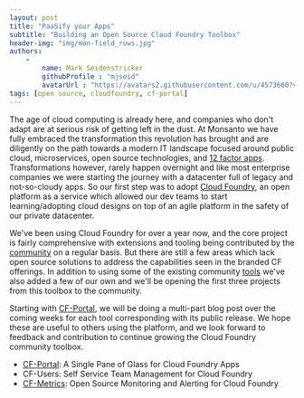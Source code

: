```yaml
---
layout: post
title: "PaaSify your Apps"
subtitle: "Building an Open Source Cloud Foundry Toolbox"
header-img: "img/mon-field_rows.jpg"
authors:
    -
        name: Mark Seidenstricker 
        githubProfile : "mjseid"
        avatarUrl : "https://avatars2.githubusercontent.com/u/4573660?v=3"
tags: [open source, cloudfoundry, cf-portal]
---
```


The age of cloud computing is already here, and companies who don't adapt are at serious risk of getting left in the dust.  At Monsanto we have fully embraced the transformation this revolution has brought and are diligently on the path towards a modern IT landscape focused around public cloud, microservices, open source technologies, and [12 factor apps](http://12factor.net/).  Transformations however, rarely happen overnight and like most enterprise companies we were starting the journey with a datacenter full of legacy and not-so-cloudy apps.  So our first step was to adopt
[Cloud Foundry](https://docs.cloudfoundry.org/concepts/overview.html), an open platform as a service which allowed our dev teams to start learning/adopting cloud designs on top of an agile platform in the safety of our private datacenter.  

We've been using Cloud Foundry for over a year now, and the core project is fairly comprehensive with extensions and tooling being contributed by the [community](https://github.com/cloudfoundry-community) on a regular basis.  But there are still a few areas which lack open source solutions to address the capabilities seen in the branded CF offerings.  In addition to using some of the existing community [tools](https://github.com/cloudfoundry-incubator/admin-ui) we've also added a few of our own and we'll be opening the first three projects from this toolbox to the community.

Starting with [CF-Portal](https://github.com/MonsantoCo/cf-portal), we will be doing a multi-part blog post over the coming weeks for each tool corresponding with its public release.  We hope these are useful to others using the platform, and we look forward to feedback and contribution to continue growing the Cloud Foundry community toolbox.

* [CF-Portal](https://github.com/MonsantoCo/cf-portal): A Single Pane of Glass for Cloud Foundry Apps
* CF-Users: Self Service Team Management for Cloud Foundry
* [CF-Metrics](https://github.com/MonsantoCo/cf-metrics): Open Source Monitoring and Alerting for Cloud Foundry
